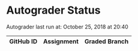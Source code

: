 # Autograder Status
Autograder last run at: October 25, 2018 at 20:40

| GitHub ID | Assignment | Graded Branch |
|-----------|------------|---------------|
